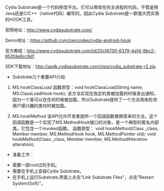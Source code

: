 Cydia Substrate是一个代码修改平台。它可以修改任何主进程的代码，不管是用Java还是C/C++（native代码）编写的。因此Cydia Substrate是一款强大而实用的HOOK工具。

官网地址：http://www.cydiasubstrate.com/

Demo地址：https://github.com/zencodex/cydia-android-hook

官方教程：http://www.cydiasubstrate.com/id/20cf4700-6379-4a14-9bc2-853fde8cc9d1

SDK下载地址：http://asdk.cydiasubstrate.com/zips/cydia_substrate-r2.zip


* Substrate几个重要API介绍:

1. MS.hookClassLoad 
函数原型：void hookClassLoad(String name, MS.ClassLoadHook hook);
该方法实现在指定的类被加载的时候发出通知。因为一个类可以在任何时候被加载，所以Substrate提供了一个方法用来检测用户感兴趣的类何时被加载。

2. MS.hookMethod 
该API允许开发者提供一个回调函数替换原来的方法，这个回调函数是一个实现了MS.MethodHook接口的对象，是一个典型的匿名内部类。它包含一个invoked函数。
函数原型：
void hookMethod(Class _class, Member member, MS.MethodHook hook, MS.MethodPointer old);
void hookMethod(Class _class, Member member, MS.MethodAlteration alteration);

* 准备工作：
+ 需要一部root过的手机。
+ 需要在手机上安装Cydia Substrate。
+ 在手机上运行Substrate,界面上点击“Link Substrate Files"，点击"Restart System(Soft)"。